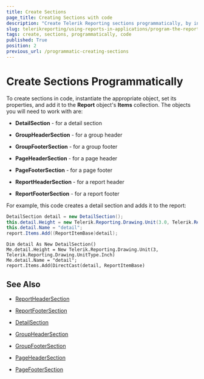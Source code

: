 ```yaml
---
title: Create Sections
page_title: Creating Sections with code
description: "Create Telerik Reporting sections programmatically, by instantiating the appropriate object, setting its properties, and adding it to the Report object's Items."
slug: telerikreporting/using-reports-in-applications/program-the-report-definition/create-sections-programmatically
tags: create, sections, programmatically, code
published: True
position: 2
previous_url: /programmatic-creating-sections
---
```


# Create Sections Programmatically

To create sections in code, instantiate the appropriate object, set its properties, and add it to the __Report__ object's __Items__ collection. The objects you will need to work with are:

* __DetailSection__ - for a detail section

* __GroupHeaderSection__ - for a group header

* __GroupFooterSection__ - for a group footer

* __PageHeaderSection__ - for a page header

* __PageFooterSection__ - for a page footer

* __ReportHeaderSection__ - for a report header

* __ReportFooterSection__ - for a report footer

For example, this code creates a detail section and adds it to the report:
    
````C#
DetailSection detail = new DetailSection();
this.detail.Height = new Telerik.Reporting.Drawing.Unit(3.0, Telerik.Reporting.Drawing.UnitType.Inch);
this.detail.Name = "detail";
report.Items.Add((ReportItemBase)detail);
````
````VB.NET
Dim detail As New DetailSection()
Me.detail.Height = New Telerik.Reporting.Drawing.Unit(3, Telerik.Reporting.Drawing.UnitType.Inch)
Me.detail.Name = "detail";
report.Items.Add(DirectCast(detail, ReportItemBase)
````


## See Also
 
* [ReportHeaderSection](/reporting/api/Telerik.Reporting.ReportHeaderSection)

* [ReportFooterSection](/reporting/api/Telerik.Reporting.ReportFooterSection)

* [DetailSection](/reporting/api/Telerik.Reporting.DetailSection)

* [GroupHeaderSection](/reporting/api/Telerik.Reporting.GroupHeaderSection)

* [GroupFooterSection](/reporting/api/Telerik.Reporting.GroupFooterSection)

* [PageHeaderSection](/reporting/api/Telerik.Reporting.PageHeaderSection)

* [PageFooterSection](/reporting/api/Telerik.Reporting.PageFooterSection)

